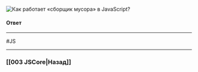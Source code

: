 ![Как работает «сборщик мусора» в JavaScript?](https://youtu.be/trriSYNrHw4?t=786)

#### Ответ



___
 #JS 

___

### [[003 JSCore|Назад]]